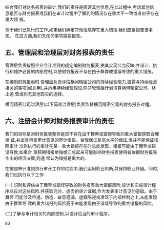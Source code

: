 结合我们对财务报表的审计,我们的责任是阅读其他信息,在此过程中,考虑其他信 息是否与财务报表或我们在审计过程中了解到的情况存在重大不一致或者似乎存在重大错 报。

基于我们已执行的工作,如果我们确定其他信息存在重大错报,我们应当报告该事实。 在这方面,我们无任何事项需要报告。

## 五、管理层和治理层对财务报表的责任

管理层负责按照企业会计准则的规定编制财务报表,使其实现公允反映,并设计、执 行和维护必要的内部控制,以使财务报表不存在由于舞弊或错误导致的重大错报。

在编制财务报表时,管理层负责评估横河精密公司的持续经营能力,披露与持续经营 相关的事项(如适用),并运用持续经营假设,除非管理层计划清算横河精密公司、终止运 营或别无其他现实的选择。

横河精密公司治理层(以下简称治理层)负责监督横河精密公司的财务报告过程。

## 六、注册会计师对财务报表审计的责任

我们的目标是对财务报表整体是否不存在由于舞弊或错误导致的重大错报获取合理保 证,并出具包含审计意见的审计报告。合理保证是高水平的保证,但并不能保证按照审计 准则执行的审计在某一重大错报存在时总能发现。错报可能由于舞弊或错误导致,如果合 理预期错报单独或汇总起来可能影响财务报表使用者依据财务报表作出的经济决策,则通 常认为错报是重大的。

在按照审计准则执行审计工作的过程中,我们运用职业判断,并保持职业怀疑。同时, 我们也执行以下工作:

(一) 识别和评估由于舞弊或错误导致的财务报表重大错报风险,设计和实施审计程 序以应对这些风险,并获取充分、适当的审计证据,作为发表审计意见的基础。由于舞弊 可能涉及申通、伪造、故意遗漏、虚假陈述或凌驾于内部控制之上,未能发现由于舞弊导 致的重大错报的风险高于未能发现由于错误导致的重大错报的风险。

(二)了解与审计相关的内部控制,以设计恰当的审计程序。

83